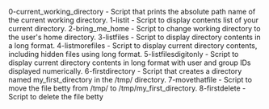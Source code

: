 0-current_working_directory - Script that prints the absolute path name of the current working directory.
1-listit - Script to display contents list of your current directory.
2-bring_me_home - Script to change working directory to the user's home directory.
3-listfiles - Script to display directory contents in a long format.
4-listmorefiles - Script to display current directory contents, including hidden files using long format.
5-listfilesdigitonly - Script to display current directory contents in long format with user and group IDs displayed numerically.
6-firstdirectory - Script that creates a directory named my_first_directory in the /tmp/ directory.
7-movethatfile - Script to move the file betty from /tmp/ to /tmp/my_first_directory.
8-firstdelete - Script to delete the file betty
